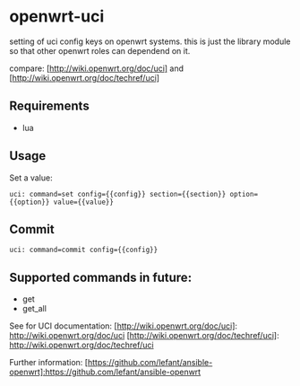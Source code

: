 openwrt-uci
===========

setting of uci config keys on openwrt systems. this is just the
library module so that other openwrt roles can dependend on it.

compare: [http://wiki.openwrt.org/doc/uci] and [http://wiki.openwrt.org/doc/techref/uci]

Requirements
------------

* lua

Usage
-----

Set a value:
```
uci: command=set config={{config}} section={{section}} option={{option}} value={{value}}
```

Commit
------

```
uci: command=commit config={{config}}
```

Supported commands in future:
-----------------------------

* get
* get_all

See for UCI documentation:
[http://wiki.openwrt.org/doc/uci]: http://wiki.openwrt.org/doc/uci
[http://wiki.openwrt.org/doc/techref/uci]: http://wiki.openwrt.org/doc/techref/uci

Further information:
[https://github.com/lefant/ansible-openwrt]:https://github.com/lefant/ansible-openwrt
